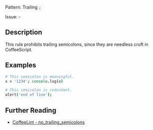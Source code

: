 Pattern: Trailing `;`

Issue: -

## Description

This rule prohibits trailing semicolons, since they are needless cruft in CoffeeScript.

## Examples

``` coffeescript
# This semicolon is meaningful.
x = '1234'; console.log(x)

# This semicolon is redundant.
alert('end of line');
```

## Further Reading

* [CoffeeLint - no_trailing_semicolons](http://www.coffeelint.org/#options)